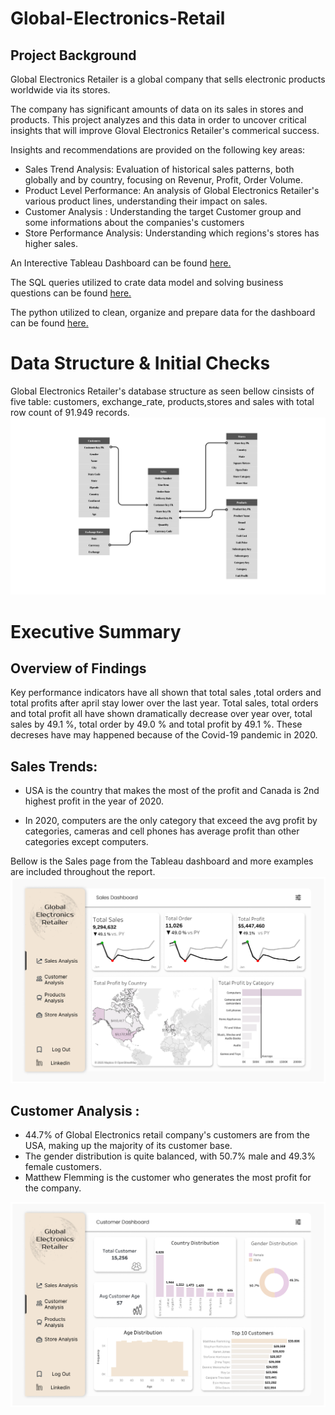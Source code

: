 # Global-Electronics-Retail

## Project Background

Global Electronics Retailer is a global company that sells electronic products
worldwide via its stores.

The company has significant amounts of data on its sales in stores and products.
This project analyzes and this data in order to uncover critical insights that will improve 
Gloval Electronics Retailer's commerical success.

Insights and recommendations are provided on the following key areas:

 - Sales Trend Analysis: Evaluation of historical sales patterns, both globally and by country, focusing on Revenur, Profit, Order Volume.
 - Product Level Performance: An analysis of Global Electronics Retailer's various product lines, understanding their impact on sales.
 - Customer Analysis : Understanding the target Customer group and some informations about the companies's customers
 - Store Performance Analysis: Understanding which regions's stores has higher sales.

An Interective Tableau Dashboard can be found [here.](https://public.tableau.com/app/profile/mustafa.zkul/viz/GlobalELectronics/SalesDashboard)

The SQL queries utilized to crate data model and solving business questions can be found [here.](https://github.com/mustafaozzkul/Global-Electronics-Retail/blob/main/SQL.sql)

The python utilized to clean, organize and prepare data for the dashboard can be found [here.](https://github.com/mustafaozzkul/Global-Electronics-Retail/blob/main/Global_electronics.ipynb)

# Data Structure & Initial Checks

Global Electronics Retailer's database structure as seen bellow cinsists of five table:
customers, exchange_rate, products,stores and sales with total row count of 91.949 records.
![image](https://github.com/mustafaozzkul/Global-Electronics-Retail/blob/main/Data%20Model.png?raw=true)


# Executive Summary
## Overview of Findings

Key performance indicators have all shown that total sales ,total orders and total profits after april stay lower over the last year. Total sales, total orders and total profit all have shown dramatically decrease over year over, total sales by 49.1 %, total order by 49.0 % and total profit by 49.1 %. These decreses have may happened because of the Covid-19 pandemic in 2020.

## Sales Trends:
 - USA is the country that makes the most of the profit and Canada is 2nd highest profit in the year of 2020.

 - In 2020, computers are the only category that exceed the avg profit by categories, cameras and cell phones has average profit than other categories except computers.

Bellow is the Sales page from the Tableau dashboard and more examples are included throughout the report.
![image](https://github.com/mustafaozzkul/Global-Electronics-Retail/blob/main/Sales%20Dashboard.png?raw=true)

## Customer Analysis :

- 44.7% of Global Electronics retail company's customers are from the USA, making up the majority of its customer base.
- The gender distribution is quite balanced, with 50.7% male and 49.3% female customers.
- Matthew Flemming is the customer who generates the most profit for the company.

![image](https://github.com/mustafaozzkul/Global-Electronics-Retail/blob/main/Customer%20Dashboard.png?raw=true)




